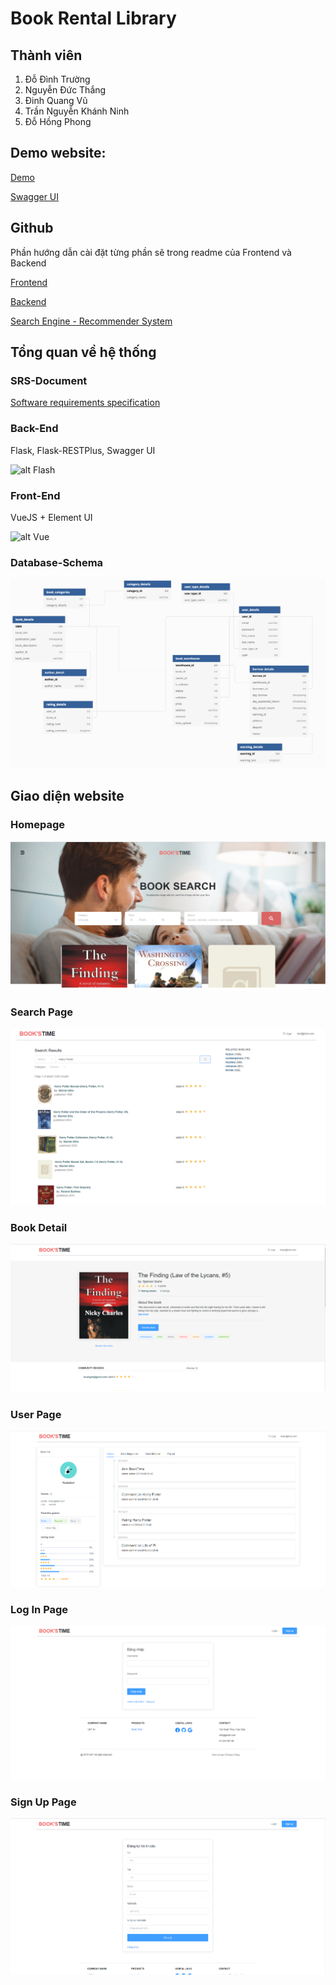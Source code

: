 # Book Rental Library

## Thành viên
1. Đỗ Đình Trường 
2. Nguyễn Đức Thắng
3. Đinh Quang Vũ
4. Trần Nguyễn Khánh Ninh
5. Đỗ Hồng Phong

## Demo website:
[Demo](http://3.1.80.54)

[Swagger UI](https://3.1.80.54:5000)

## Github

Phần hướng dẫn cài đặt từng phần sẽ trong readme của Frontend và Backend

[Frontend](https://github.com/truongdo619/UET_BookRentalLibrary)

[Backend](https://github.com/dhphong/UET_BookRentalLibrary_Backend)

[Search Engine - Recommender System](https://github.com/thanglegons/Porg)

## Tổng quan về hệ thống

### SRS-Document

[Software requirements specification](/SRS_Web.pdf)

### Back-End

Flask, Flask-RESTPlus, Swagger UI

![alt Flash](https://miro.medium.com/max/438/1*0G5zu7CnXdMT9pGbYUTQLQ.png)

### Front-End

VueJS + Element UI

![alt Vue](https://zendvn.com/wp-content/uploads/2019/09/Vue.js-cta-main.jpg)

### Database-Schema

![alt db](/db.png)


## Giao diện website

### Homepage
![alt homepage](/version2/Homepage.png)

### Search Page
![alt searchpage](/version2/SearchPage.PNG)

### Book Detail
![alt bookdetail](/version2/BookDetail.png)

### User Page
![alt bookdetail](/version2/UserPage.png)

### Log In Page
![alt bookdetail](/version2/SignIn.png)

### Sign Up Page
![alt bookdetail](/version2/SignUp.png)

